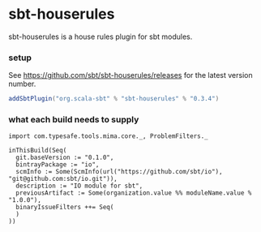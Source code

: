 sbt-houserules
==============

sbt-houserules is a house rules plugin for sbt modules.

### setup

See https://github.com/sbt/sbt-houserules/releases for the latest version number.

```scala
addSbtPlugin("org.scala-sbt" % "sbt-houserules" % "0.3.4")
```

### what each build needs to supply

```
import com.typesafe.tools.mima.core._, ProblemFilters._

inThisBuild(Seq(
  git.baseVersion := "0.1.0",
  bintrayPackage := "io",
  scmInfo := Some(ScmInfo(url("https://github.com/sbt/io"), "git@github.com:sbt/io.git")),
  description := "IO module for sbt",
  previousArtifact := Some(organization.value %% moduleName.value % "1.0.0"),
  binaryIssueFilters ++= Seq(
  )
))
```
